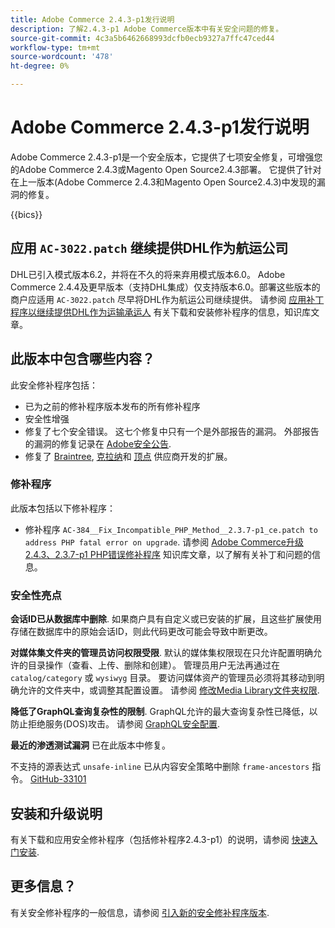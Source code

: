 ```yaml
---
title: Adobe Commerce 2.4.3-p1发行说明
description: 了解2.4.3-p1 Adobe Commerce版本中有关安全问题的修复。
source-git-commit: 4c3a5b6462668993dcfb0ecb9327a7ffc47ced44
workflow-type: tm+mt
source-wordcount: '478'
ht-degree: 0%

---
```



# Adobe Commerce 2.4.3-p1发行说明

Adobe Commerce 2.4.3-p1是一个安全版本，它提供了七项安全修复，可增强您的Adobe Commerce 2.4.3或Magento Open Source2.4.3部署。 它提供了针对在上一版本(Adobe Commerce 2.4.3和Magento Open Source2.4.3)中发现的漏洞的修复。

{{bics}}

## 应用 `AC-3022.patch` 继续提供DHL作为航运公司

DHL已引入模式版本6.2，并将在不久的将来弃用模式版本6.0。 Adobe Commerce 2.4.4及更早版本（支持DHL集成）仅支持版本6.0。部署这些版本的商户应适用 `AC-3022.patch` 尽早将DHL作为航运公司继续提供。 请参阅 [应用补丁程序以继续提供DHL作为运输承运人](https://support.magento.com/hc/en-us/articles/7707818131597-Apply-a-patch-to-continue-offering-DHL-as-shipping-carrier) 有关下载和安装修补程序的信息，知识库文章。

## 此版本中包含哪些内容？

此安全修补程序包括：

* 已为之前的修补程序版本发布的所有修补程序
* 安全性增强
* 修复了七个安全错误。 这七个修复中只有一个是外部报告的漏洞。 外部报告的漏洞的修复记录在 [Adobe安全公告](https://helpx.adobe.com/security/products/magento/apsb21-86.html).
* 修复了 [Braintree](https://docs.magento.com/user-guide/payment/braintree.html), [克拉纳](https://docs.magento.com/user-guide/payment/klarna.html#changes-in-the-latest-release)和 [顶点](https://docs.magento.com/user-guide/tax/vertex.html#changes-in-the-latest-release) 供应商开发的扩展。

### 修补程序

此版本包括以下修补程序：

* 修补程序 `AC-384__Fix_Incompatible_PHP_Method__2.3.7-p1_ce.patch to address PHP fatal error on upgrade`. 请参阅 [Adobe Commerce升级2.4.3、2.3.7-p1 PHP错误修补程序](https://support.magento.com/hc/en-us/articles/4408021533069-Adobe-Commerce-upgrade-2-4-3-2-3-7-p1-PHP-Fatal-error-Hotfix) 知识库文章，以了解有关补丁和问题的信息。

### 安全性亮点

**会话ID已从数据库中删除**. 如果商户具有自定义或已安装的扩展，且这些扩展使用存储在数据库中的原始会话ID，则此代码更改可能会导致中断更改。 <!-- MC-40976-->

**对媒体集文件夹的管理员访问权限受限**. 默认的媒体集权限现在只允许配置明确允许的目录操作（查看、上传、删除和创建）。 管理员用户无法再通过在 `catalog/category` 或 `wysiwyg` 目录。 要访问媒体资产的管理员必须将其移动到明确允许的文件夹中，或调整其配置设置。 请参阅 [修改Media Library文件夹权限](https://developer.adobe.com/commerce/php/tutorials/backend/modify-image-library-permissions/). <!-- B2B-1897-->

**降低了GraphQL查询复杂性的限制**. GraphQL允许的最大查询复杂性已降低，以防止拒绝服务(DOS)攻击。 请参阅 [GraphQL安全配置](https://devdocs.magento.com/guides/v2.4/graphql/security-configuration.html). <!-- PWA-1700-->

**最近的渗透测试漏洞** 已在此版本中修复。 <!-- MC-42431-->

不支持的源表达式 `unsafe-inline` 已从内容安全策略中删除 `frame-ancestors` 指令。 [GitHub-33101](https://github.com/magento/magento2/issues/33101)<!-- MC-42632-->

## 安装和升级说明

有关下载和应用安全修补程序（包括修补程序2.4.3-p1）的说明，请参阅 [快速入门安装](../../../installation/composer.md).

## 更多信息？

有关安全修补程序的一般信息，请参阅 [引入新的安全修补程序版本](https://community.magento.com/t5/Magento-DevBlog/Introducing-the-New-Security-Patch-Release/ba-p/141287).
